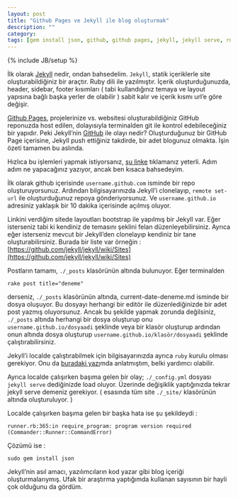 ```yaml
---
layout: post
title: "Github Pages ve Jekyll ile blog oluşturmak"
description: ""
category: 
tags: [gem install json, github, github pages, jekyll, jekyll serve, ruby, runner.rb:365]
---
```

{% include JB/setup %}

İlk olarak [Jekyll](http://jekyllrb.com/) nedir, ondan bahsedelim. `Jekyll`, statik içeriklerle site oluşturabildiğiniz bir araçtır. Ruby dili ile yazılmıştır. İçerik oluşturduğunuzda, header, sidebar, footer kısımları ( tabi kullandığınız temaya ve layout yapısına bağlı başka yerler de olabilir ) sabit kalır ve içerik kısmı url’e göre değişir.

[Github Pages](http://pages.github.com), projelerinize vs. websitesi oluşturabildiğiniz GitHub reponuzda host edilen, dolayısıyla terminalden git ile kontrol edebileceğiniz bir yapıdır.
Peki Jekyll’nin [GitHub](http://github.com) ile olayı nedir? Oluşturduğunuz bir GitHub Page içerisine, Jekyll push ettiğiniz takdirde, bir adet blogunuz olmakta. İşin özeti tamamen bu aslında.

Hızlıca bu işlemleri yapmak istiyorsanız, [şu linke](http://jekyllbootstrap.com/usage/jekyll-quick-start.html) tıklamanız yeterli. Adım adım ne yapacağınız yazıyor, ancak ben kısaca bahsedeyim.

İlk olarak github içerisinde `username.github.com` isminde bir repo oluşturuyorsunuz. Ardından bilgisayarınızda Jekyll’i clonelayıp, `remote set-url` ile oluşturduğunuz repoya gönderiyorsunuz. Ve `username.github.io` adresiniz yaklaşık bir 10 dakika içerisinde açılmış oluyor.

Linkini verdiğim sitede layoutları bootstrap ile yapılmış bir Jekyll var. Eğer isterseniz tabi ki kendiniz de temasını şeklini felan düzenleyebilirsiniz. Ayrıca eğer isterseniz mevcut bir Jekyll’den clonelayıp kendiniz bir tane oluşturabilirsiniz. Burada bir liste var örneğin : [https://github.com/jekyll/jekyll/wiki/Sites](https://github.com/jekyll/jekyll/wiki/Sites)

Postların tamamı, `./_posts` klasörünün altında bulunuyor. Eğer terminalden

	rake post title="deneme"

derseniz, `./_posts` klasörünün altında, current-date-deneme.md isminde bir dosya oluşuyor. Bu dosyayı herhangi bir editör ile düzenlediğinizde bir adet post yazmış oluyorsunuz. Ancak bu şekilde yapmak zorunda değilsiniz, `./_posts` altında herhangi bir dosya oluşturup onu `username.github.io/dosyaadi` şeklinde veya bir klasör oluşturup ardından onun altında dosya oluşturup `username.github.io/klasör/dosyaadi` şeklinde çalıştırabilirsiniz.

Jekyll’i localde çalıştırabilmek için bilgisayarınızda ayrıca `ruby` kurulu olması gerekiyor. Onu da [buradaki yazı](http://dubluve.net/2013/07/26/ubuntuya-ruby-kurulumu/)mda anlatmıştım, belki yardımcı olabilir.

Ayrıca localde çalışırken başıma gelen bir olay; `./_config.yml` dosyası `jekyll serve` dediğinizde load oluyor. Üzerinde değişiklik yaptığınızda tekrar jekyll serve demeniz gerekiyor. ( esasında tüm site  `./_site/` klasörünün altında oluşturuluyor. )

Localde çalışırken başıma gelen bir başka hata ise şu şekildeydi : 

	runner.rb:365:in require_program: program version required (Commander::Runner::CommandError)

Çözümü ise : 

	sudo gem install json

Jekyll’nin asıl amacı, yazılımcıların kod yazar gibi blog içeriği oluşturmalarıymış. Ufak bir araştırma yaptığımda kullanan sayısının bir hayli çok olduğunu da gördüm.